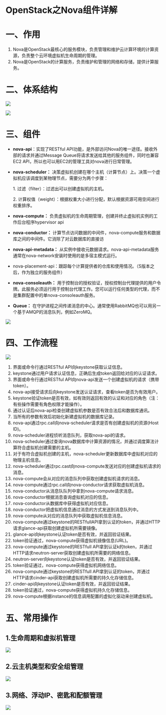 # OpenStack之Nova组件详解

# 一、作用

1. Nova是OpenStack最核心的服务模块，负责管理和维护云计算环境的计算资源，负责整个云环境虚拟机生命周期的管理。
2. Nova是OpenStack的计算服务，负责维护和管理的网络和存储，提供计算服务。

# 二、体系结构

![](assets/image-20221127212938594-20230610173810-g7cvdxf.png)

![](assets/image-20221127212945257-20230610173810-83tntna.png)

# 三、组件

* **nova-api**：实现了RESTful API功能，是外部访问Nova的唯一途径。接收外部的请求并通过Message Queue将请求发送给其他的服务组件，同时也兼容EC2 API，所以也可以用EC2的管理工具对nova进行日常管理。
* **nova-scheduler：** 决策虚拟机创建在哪个主机（计算节点）上。决策一个虚拟机应该调度到某物理节点，需要分为两个步骤：

  1. 过滤（filter）：过滤出可以创建虚拟机的主机。

  2\. 计算权值（weight）：根据权重大小进行分配，默认根据资源可用空间进行权重排序。
* **nova-compute：** 负责虚拟机的生命周期管理，创建并终止虚拟机实例的工作后台程序hypervisor api
* **nova-conductor：** 计算节点访问数据的中间件，nova-compute服务和数据库之间的中间件。它消除了对云数据库的直接访
* **nova-api-metadata：** 从实例中接收元数据请求。nova-api-metadata服务通常在nova-network安装时使用的是多宿主模式运行。
* nova-placement-api：跟踪每个计算提供者的仓库和使用情况。（S版本之后，作为独立的服务组件）
* **nova-consoleauth：** 用于控制台的授权验证，授权控制台代理提供的用户令牌。此服务必须运行用于控制台代理工作。您可以运行任何类型的代理，而不是集群配置中的单nova-consoleauth服务。
* **Queue：** 在守护进程之间传递消息的中心。通常使用RabbitMQ也可以用另一个基于AMQP的消息队列，例如ZeroMQ。

![](assets/image-20221127212952563-20230610173810-gd5oa0u.png)

# 四、工作流程

![](assets/image-20221127212958191-20230610173810-obfb4by.png)

1. 界面或命令行通过RESTful API向keystone获取认证信息。
2. keystone通过用户请求认证信息，正确后生成token返回给对应的认证请求。
3. 界面或命令行通过RESTful API向nova-api发送一个创建虚拟机的请求（携带token）。
4. nova-api接受请求后向keystone发送认证请求，查看token是否为有效用户。
5. keystone验证token是否有效，如有效则返回有效的认证和对应的角色（注：有些操作需要有角色权限才能操作）。
6. 通过认证后nova-api检查创建虚拟机参数是否有效合法后和数据库通讯。
7. 当所有的参数有效后初始化新建虚拟机的数据库记录。
8. nova-api通过rpc.call向nova-scheduler请求是否有创建虚拟机的资源(Host ID)。
9. nova-scheduler进程侦听消息队列，获取nova-api的请求。
10. nova-scheduler通过查询nova数据库中计算资源的情况，并通过调度算法计算符合虚拟机创建需要的主机。
11. 对于有符合虚拟机创建的主机，nova-scheduler更新数据库中虚拟机对应的物理主机信息。
12. nova-scheduler通过rpc.cast向nova-compute发送对应的创建虚拟机请求的消息。
13. nova-compute会从对应的消息队列中获取创建虚拟机请求的消息。
14. nova-compute通过rpc.call向nova-conductor请求获取虚拟机消息。
15. nova-conductor从消息队队列中拿到nova-compute请求消息。
16. nova-conductor根据消息查询虚拟机对应的信息。
17. nova-conductor从数据库中获得虚拟机对应信息。
18. nova-conductor把虚拟机信息通过消息的方式发送到消息队列中。
19. nova-compute从对应的消息队列中获取虚拟机信息消息。
20. nova-compute通过keystone的RESTfullAPI拿到认证的token，并通过HTTP请求glance-api获取创建虚拟机所需要镜像。
21. glance-api向keystone认证token是否有效，并返回验证结果。
22. token验证通过，nova-compute获得虚拟机镜像信息(URL)。
23. nova-compute通过keystone的RESTfull API拿到认证k的token，并通过HTTP请求neutron-server获取创建虚拟机所需要的网络信息。
24. neutron-server向keystone认证token是否有效，并返回验证结果。
25. token验证通过，nova-compute获得虚拟机网络信息。
26. nova-compute通过keystone的RESTfull API拿到认证的token，并通过HTTP请求cinder-api获取创建虚拟机所需要的持久化存储信息。
27. cinder-api向keystone认证token是否有效，并返回验证结果。
28. token验证通过，nova-compute获得虚拟机持久化存储信息。
29. nova-compute根据instance的信息调用配置的虚拟化驱动来创建虚拟机。

# 五、常用操作

## 1.生命周期和虚拟机管理

![](assets/image-20221127213012479-20230610173810-98lhgdb.png)

## 2.云主机类型和安全组管理

![](assets/image-20221127213020716-20230610173810-jf1esgm.png)

## 3.网络、浮动IP、密匙和配额管理

![](assets/image-20221127213027237-20230610173810-0e157c9.png)
